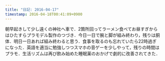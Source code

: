 ```yaml
---
title: "日記: 2016-04-17" 
timestamp: 2016-04-18T00:41:09+0900
---
```


朝早起きして少し遠くの神社へ車で．2箇所回ってラーメン食べてお昼すぎからはひたすらプラモデル製作のつづき．今日一日で腕と脚が組み終わり，残りは胴体．明日一日あれば組み終わると思う．食事を取るのも忘れていたら22時過ぎになった．英語を適当に勉強しつつスマホの音ゲーを少しやって，残りの時間はプラモ．生活リズムは再び飲み始めた睡眠薬のおかげで劇的に改善されてきた．
